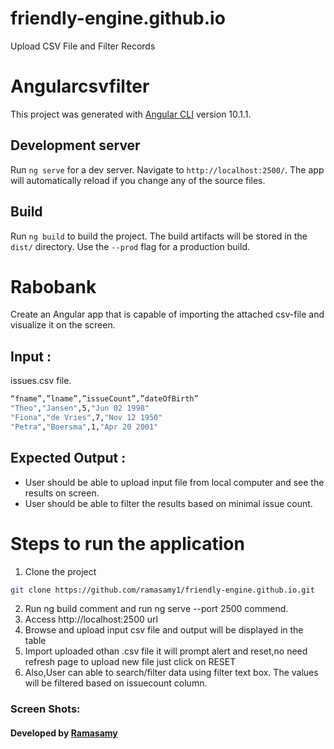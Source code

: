 # friendly-engine.github.io
Upload CSV File and Filter Records

# Angularcsvfilter

This project was generated with [Angular CLI](https://github.com/angular/angular-cli) version 10.1.1.

## Development server

Run `ng serve` for a dev server. Navigate to `http://localhost:2500/`. The app will automatically reload if you change any of the source files.

## Build

Run `ng build` to build the project. The build artifacts will be stored in the `dist/` directory. Use the `--prod` flag for a production build.

# Rabobank
Create an Angular app that is capable of importing the attached csv-file and visualize it on the screen.

## Input : 
issues.csv file.
```bash
“fname”,”lname”,”issueCount”,”dateOfBirth”
"Theo","Jansen",5,"Jun 02 1998"
"Fiona","de Vries",7,"Nov 12 1950"
"Petra","Boersma",1,"Apr 20 2001"
```

## Expected Output :
* User should be able to upload input file from local computer and see the results on screen.
* User should be able to filter the results based on minimal issue count.

# Steps to run the application
1.	Clone the project
```bash
git clone https://github.com/ramasamy1/friendly-engine.github.io.git
```

2.	Run ng build comment and run ng serve --port 2500 commend.
3.	Access http://localhost:2500 url
4.	Browse and upload input csv file and output will be displayed in the table
5.  Import uploaded othan .csv file it will prompt alert and reset,no need refresh page to upload new file just click on RESET  
6.	Also,User can able to search/filter data using filter text box. The values will be filtered based on issuecount column.

### Screen Shots:




#### Developed by [Ramasamy](https://github.com/ramasamy1)
